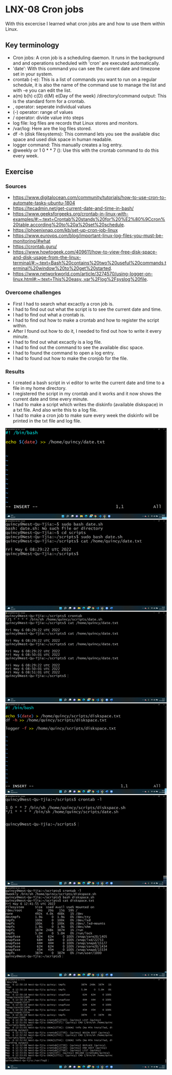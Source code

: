 # LNX-08 Cron jobs 
With this excercise I learned what cron jobs are and how to use them within Linux.  

## Key terminology
- Cron jobs: A cron job is a scheduling daemon. It runs in the background and and operations scheduled with 'cron' are executed automatically. 
- 'date': With this command you can see the current date and timezone set in your system.
- crontab (-e): This is a list of commands you want to run on a regular schedule, it is also the name of the command use to manage the list and with -e you can edit the list.
- a(m) b(h) c(D) d(M) e(Day of the week) /directory/command output: This is the standard form for a crontab.
- , operator: seperate individual values
- (-) operator: range of values
- / operator: divide value into steps
- log file: log files are records that Linux stores and monitors. 
- /var/log: Here are the log files stored.
- df -h (disk filesystems): This command lets you see the available disc space and used disk space in human readable. 
- logger command: This manually creates a log entry.
- @weekly or 1 0 * * 7 (): Use this with the crontab command to do this every week.
 
## Exercise
### Sources
- https://www.digitalocean.com/community/tutorials/how-to-use-cron-to-automate-tasks-ubuntu-1804 
- https://tecadmin.net/get-current-date-and-time-in-bash/ 
- https://www.geeksforgeeks.org/crontab-in-linux-with-examples/#:~:text=Crontab%20stands%20for%20%E2%80%9Ccron%20table,according%20to%20a%20set%20schedule.
- https://phoenixnap.com/kb/set-up-cron-job-linux 
- https://www.eurovps.com/blog/important-linux-log-files-you-must-be-monitoring/#what 
- https://crontab.guru/ 
- https://www.howtogeek.com/409611/how-to-view-free-disk-space-and-disk-usage-from-the-linux-terminal/#:~:text=Bash%20contains%20two%20useful%20commands,terminal%20window%20to%20get%20started. 
- https://www.networkworld.com/article/3274570/using-logger-on-linux.html#:~:text=This%20easy.,var%2Flog%2Fsyslog%20file. 

### Overcome challenges
- First I had to search what excactly a cron job is.
- I had to find out out what the script is to see the current date and time.
- I had to find out what a crontab is. 
- I had to find out how to make a crontab and how to register the script within.
- After I found out how to do it, I needed to find out how to write it every minute.
- I had to find out what excactly is a log file.
- I had to find out the command to see the available disc space.
- I had to found the command to open a log entry.
- I had to found out how to make the cronjob for the file. 

### Results
- I created a bash script in vi editor to write the current date and time to a file in  my home directory.
- I registered the script in my crontab and it works and it now shows the current date and time every minute.
- I had to make a script which writes the diskinfo (available diskspace) in a txt file. And also write this to a log file.
- I had to make a cron job to make sure every week the diskinfo will be printed in the txt file and log file. 

![LIN08](../00_includes/LIN08-1.png)
![LIN08](../00_includes/LIN08-2.png)
![LIN08](../00_includes/LIN08-3.png)
![LIN08](../00_includes/LIN08-4.png) 
![LIN08](../00_includes/LIN08-5.png)
![LIN08](../00_includes/LIN08-6.png)
![LIN08](../00_includes/LIN08-7.png)
 